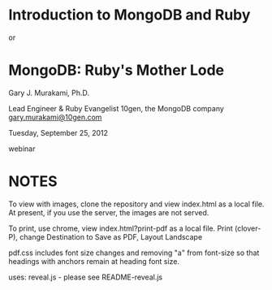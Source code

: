 # Introduction to MongoDB and Ruby
or
# MongoDB: Ruby's Mother Lode

Gary J. Murakami, Ph.D.

Lead Engineer & Ruby Evangelist
10gen, the MongoDB company
gary.murakami@10gen.com

Tuesday, September 25, 2012

webinar

NOTES
=====

To view with images, clone the repository and view index.html as a local file.
At present, if you use the server, the images are not served.

To print, use chrome, view index.html?print-pdf as a local file.
Print (clover-P), change Destination to Save as PDF, Layout Landscape

pdf.css includes font size changes and removing "a" from font-size
so that headings with anchors remain at heading font size.

uses: reveal.js - please see README-reveal.js

